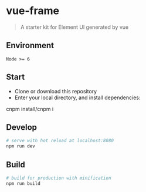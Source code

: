 # vue-frame

> A starter kit for Element UI generated by vue

## Environment

`Node >= 6`

## Start

 - Clone or download this repository
 - Enter your local directory, and install dependencies:

cnpm install/cnpm i

## Develop

``` bash
# serve with hot reload at localhost:8080
npm run dev
```

## Build

``` bash
# build for production with minification
npm run build
```
